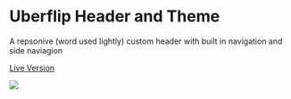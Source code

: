 # Uberflip Header and Theme

A repsonive (word used lightly) custom header with built in navigation and side naviagion

<a href="http://toolbox.igus.com/">Live Version</a>

<a href="http://toolbox.igus.com/"><img src="https://s24.postimg.org/jq48ph7jp/uberflipscreenshot.png"></a>
